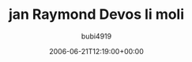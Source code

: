 ---
title: 'jan Raymond Devos li moli'
posts: 7
hash: 't522'
author: 'bubi4919'
date: 2006-06-21T12:19:00+00:00
sources:
  - http://forums.tokipona.org/viewtopic.php%3Ft=522.html
---